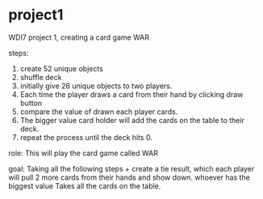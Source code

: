 # project1
WDI7 project 1, creating a card game WAR

steps:
1. create 52 unique objects
2. shuffle deck
3. initially give 26 unique objects to two players.
4. Each time the player draws a card from their hand by clicking draw button
5. compare the value of drawn each player cards.
6. The bigger value card holder will add the cards on the table to their deck.
7. repeat the process until the deck hits 0.



role:
This will play the card game called WAR


goal:
Taking all the following steps
+
create a tie result, which each player will pull 2 more cards from their hands and show down. whoever has the biggest value
Takes all the cards on the table.
